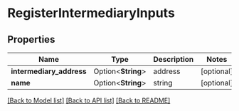 # RegisterIntermediaryInputs

## Properties

Name | Type | Description | Notes
------------ | ------------- | ------------- | -------------
**intermediary_address** | Option<**String**> | address | [optional]
**name** | Option<**String**> | string | [optional]

[[Back to Model list]](../README.md#documentation-for-models) [[Back to API list]](../README.md#documentation-for-api-endpoints) [[Back to README]](../README.md)


